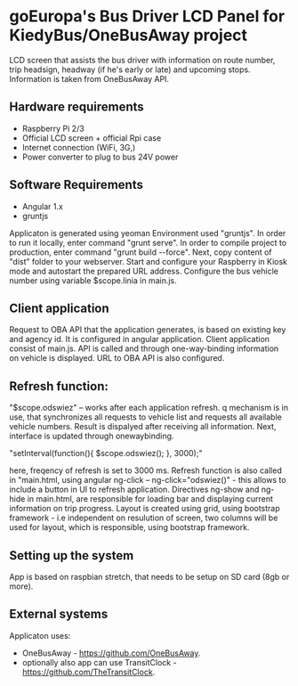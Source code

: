 # goEuropa's Bus Driver LCD Panel for KiedyBus/OneBusAway project

LCD screen that assists the bus driver with information on route number, trip headsign, headway (if he's early or late) and upcoming stops.
Information is taken from OneBusAway API.

## Hardware requirements
* Raspberry Pi 2/3
* Official LCD screen + official Rpi case
* Internet connection (WiFi, 3G,)
* Power converter to plug to bus 24V power

## Software Requirements
* Angular 1.x
* gruntjs

Applicaton is generated using yeoman
Environment used "gruntjs". In order to run it locally, enter command "grunt serve". In order to compile project to production, enter command "grunt build --force". 
Next, copy content of "dist" folder to your webserver. Start and configure your Raspberry in Kiosk mode and autostart the prepared URL address. Configure the bus vehicle number using variable $scope.linia in main.js.

## Client application

Request to OBA API that the application generates, is based on existing key and agency id.
It is configured in angular application. Client application consist of main.js. API is called and through one-way-binding information on vehicle is displayed. 
URL to OBA API is also configured.

## Refresh function:

"$scope.odswiez" – works after each application refresh. q mechanism is in use, that synchronizes all requests to vehicle list and requests all available vehicle numbers.
Result is dispalyed after receiving all information. Next, interface is updated through onewaybinding.


"setInterval(function(){
      $scope.odswiez();
}, 3000);"

here, freqency of refresh is set to 3000 ms. Refresh function is also called in "main.html, using angular ng-click – ng-click="odswiez()" - this allows to include a button in UI to refresh application.
Directives ng-show and ng-hide in main.html, are responsible for loading bar and displaying current information on trip progress.
Layout is created using grid, using bootstrap framework - i.e independent on resulution of screen, two columns will be used for layout, which is responsible, using bootstrap framework.


## Setting up the system
App is based on raspbian stretch, that needs to be setup on SD card (8gb or more).

## External systems
Applicaton uses:
* OneBusAway - https://github.com/OneBusAway.
* optionally also app can use TransitClock - https://github.com/TheTransitClock.
